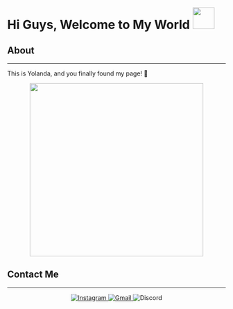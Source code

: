 
  <h1> Hi Guys, Welcome to My World <img src="https://i.pinimg.com/originals/de/68/bc/de68bcd3cec52fc34109b643fbc96949.gif" width="50px"> </h1>
  </div>

  ## About
  -------------------
  This is Yolanda, and you finally found my page! 🤫 
  
  </div>

  <p align="center">
  <img src="https://media3.giphy.com/media/U8wCBLhkjNknS/giphy.gif" width="400px"> </h1>
  </p>

  ## Contact Me
  -------------------

  <div>
  <div align="center">

  <a href="https://www.instagram.com/yolandahuangg//">![Instagram](https://img.shields.io/badge/yolandahuangg-%23E4405F.svg?style=for-the-badge&logo=Instagram&logoColor=white) </a>
  <a href="mailto:yolandahuang2004@gmail.com">![Gmail](https://img.shields.io/badge/yolandahuang2004-%231DA1F2.svg?style=for-the-badge&logo=Gmail&logoColor=white) </a> 
  ![Discord](https://img.shields.io/badge/SpaceOddity%235841-%237289DA.svg?style=for-the-badge&logo=discord&logoColor=white) 
  
